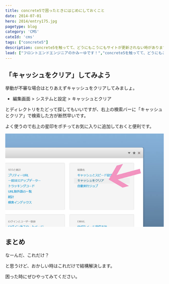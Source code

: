 ```yaml
---
title: concrete5で困ったときにはじめにしておくこと
date: 2014-07-01
hero: 2014/entry175.jpg
pagetype: blog
category: 'CMS'
cateId: 'cms'
tags: ["concrete5"]
description: concrete5を触ってて、どうにもこうにもサイトが更新されない時があります。そんな時の対処法をご紹介します。
lead: ["フロントエンドエンジニアのかみーゆです！","concrete5を触ってて、どうにもこうにもサイトが更新されない時があります。そんな時の対処法をご紹介します。"]
---
```


## 「キャッシュをクリア」してみよう
挙動が不審な場合はとりあえずキャッシュをクリアしてみましょ。

* 編集画面 > システムと設定 > キャッシュとクリア

とディレクトリをたどって探してもいいですが、右上の検索バーに「キャッシュとクリア」で検索した方が断然早いです。

よく使うので右上の星印をポチってお気に入りに追加しておくと便利です。

![concrete5で困ったときにはじめにしておくこと](./images/2014/entry174-1.jpg)

## まとめ

なーんだ、これだけ？

と思うけど、おかしい時はこれだけで結構解決します。

困った時にぜひやってみてください。
